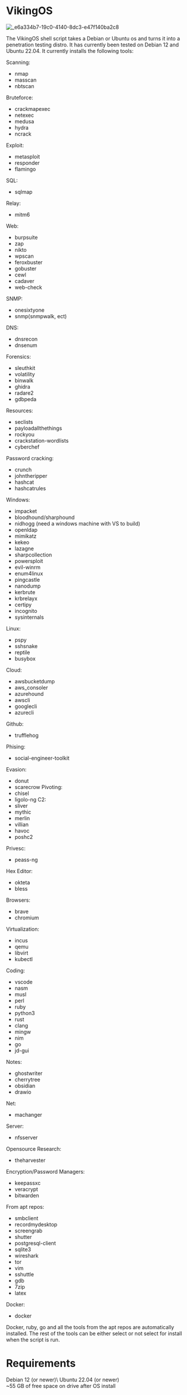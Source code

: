# VikingOS
![_e6a334b7-19c0-4140-8dc3-e47f140ba2c8](https://github.com/v1k1ngspl01ts/VikingOS/assets/160347797/f1ecd534-b998-4f8e-9b2c-f09da8f0ca96)

The VikingOS shell script takes a Debian or Ubuntu os and turns it into a penetration testing distro. It has currently been tested on Debian 12 and Ubuntu 22.04. It currently installs the following tools:

Scanning:
   - nmap
   - masscan
   - nbtscan
    
Bruteforce:
   - crackmapexec
   - netexec
   - medusa
   - hydra
   - ncrack

Exploit:
   - metasploit
   - responder
   - flamingo

SQL:
   - sqlmap

Relay:
   - mitm6
    
Web:
   - burpsuite
   - zap
   - nikto
   - wpscan
   - feroxbuster
   - gobuster
   - cewl
   - cadaver
   - web-check

SNMP:
   - onesixtyone
   - snmp(snmpwalk, ect)

DNS:
   - dnsrecon
   - dnsenum

Forensics:
   - sleuthkit
   - volatility
   - binwalk
   - ghidra
   - radare2
   - gdbpeda

Resources:
   - seclists
   - payloadallthethings
   - rockyou
   - crackstation-wordlists
   - cyberchef
    
Password cracking:
   - crunch
   - johntheripper
   - hashcat
   - hashcatrules

Windows:
   - impacket
   - bloodhound/sharphound
   - nidhogg (need a windows machine with VS to build)
   - openldap
   - mimikatz
   - kekeo
   - lazagne
   - sharpcollection
   - powersploit
   - evil-winrm
   - enum4linux
   - pingcastle
   - nanodump
   - kerbrute
   - krbrelayx
   - certipy
   - incognito
   - sysinternals
    
Linux:
   - pspy
   - sshsnake
   - reptile
   - busybox

Cloud:
   - awsbucketdump
   - aws_consoler
   - azurehound
   - awscli
   - googlecli
   - azurecli

Github:
   - trufflehog

Phising:
   - social-engineer-toolkit

Evasion:
   - donut
   - scarecrow
Pivoting:
   - chisel
   - ligolo-ng
C2:
   - sliver
   - mythic
   - merlin
   - villian
   - havoc
   - poshc2

Privesc:
   - peass-ng
    
Hex Editor:
   - okteta
   - bless

Browsers:
   - brave
   - chromium

Virtualization:
   - incus
   - qemu
   - libvirt
   - kubectl

Coding:
   - vscode
   - nasm
   - musl
   - perl
   - ruby
   - python3
   - rust
   - clang
   - mingw
   - nim
   - go
   - jd-gui

Notes:
   - ghostwriter
   - cherrytree
   - obsidian
   - drawio

Net:
   - machanger

Server:
   - nfsserver

Opensource Research:
   - theharvester

Encryption/Password Managers:
   - keepassxc
   - veracrypt
   - bitwarden

From apt repos:
   - smbclient
   - recordmydesktop
   - screengrab
   - shutter
   - postgresql-client
   - sqlite3
   - wireshark
   - tor
   - vim
   - sshuttle
   - gdb
   - 7zip
   - latex

Docker:
   - docker


Docker, ruby, go and all the tools from the apt repos are automatically installed. The rest of the tools can be either select or not select for install when the script is run. 

# Requirements
Debian 12 (or newer)\ 
Ubuntu 22.04 (or newer)\
~55 GB of free space on drive after OS install
